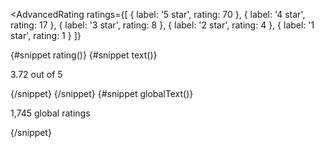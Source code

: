 <AdvancedRating
  ratings={[
    { label: '5 star', rating: 70 },
    { label: '4 star', rating: 17 },
    { label: '3 star', rating: 8 },
    { label: '2 star', rating: 4 },
    { label: '1 star', rating: 1 }
  ]}
>
  {#snippet rating()}
    <Rating total={5} rating={3.72} >
      {#snippet text()}
        <p class="ms-2 pt-4 text-sm font-medium text-gray-500 dark:text-gray-400">
          3.72 out of 5
        </p>
      {/snippet}
    </Rating>
  {/snippet}
  {#snippet globalText()}
    <p class="mt-2 text-sm font-medium text-gray-500 dark:text-gray-400">
      1,745 global ratings
    </p>
  {/snippet}
</AdvancedRating>